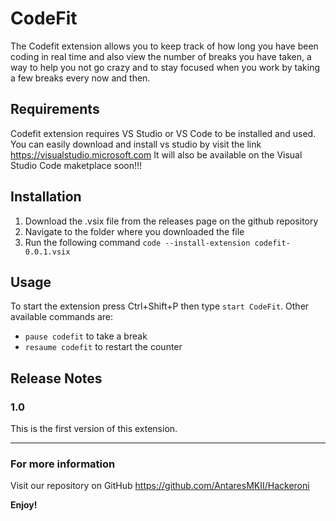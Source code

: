 # CodeFit

The Codefit extension allows you to keep track of how long you have been coding in real time and also view the number of breaks you have taken, a way to help you not go crazy and to stay focused when you work by taking a few breaks every now and then.

## Requirements

Codefit extension requires VS Studio or VS Code to be installed and used. You can easily download and install vs studio by visit the link https://visualstudio.microsoft.com
It will also be available on the Visual Studio Code maketplace soon!!!

## Installation

1. Download the .vsix file from the releases page on the github repository
2. Navigate to the folder where you downloaded the file
3. Run the following command `code --install-extension codefit-0.0.1.vsix`

## Usage
To start the extension press Ctrl+Shift+P then type `start CodeFit`.
Other available commands are:
* `pause codefit` to take a break
* `resaume codefit` to restart the counter

## Release Notes

### 1.0
This is the first version of this extension. 

-----------------------------------------------------------------------------------------------------------

### For more information

Visit our repository on GitHub https://github.com/AntaresMKII/Hackeroni

**Enjoy!**
